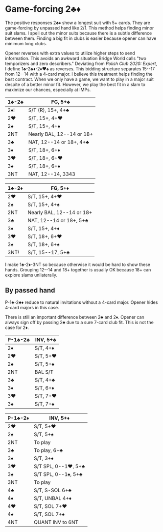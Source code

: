 # Game-forcing 2♣♦

The positive responses 2♣♦ show a longest suit with 5+ cards.  They are
game-forcing by unpassed hand like 2/1.  This method helps finding minor suit
slams.  I spell out the minor suits because there is a subtle difference between
them. Finding a big fit in clubs is easier because opener can have minimum long
clubs.

Opener reverses with extra values to utilize higher steps to send information.
This avoids an awkward situation Bridge World calls "two temporizers and zero
describers."  Deviating from *Polish Club 2020: Expert*, I define 1♣-2♣♦-2♦♥♠ as
reverses.  This bidding structure separates 15--17 from 12--14 with a 4-card
major.  I believe this treatment helps finding the best contract.  When we only
have a game, we want to play in a major suit despite of a better minor fit.
However, we play the best fit in a slam to maximize our chances, especially at
IMPs.

| 1♣-2♣ | FG, 5+♣ |
|-------|---------|
| 2♦!   | S/T (R), 15+, 4+♣
| 2♥    | S/T, 15+, 4+♥
| 2♠    | S/T, 15+, 4+♠
| 2NT   | Nearly BAL, 12--14 or 18+
| 3♣    | NAT, 12--14 or 18+, 4+♣
| 3♦    | S/T, 18+, 6+♦
| 3♥    | S/T, 18+, 6+♥
| 3♠    | S/T, 18+, 6+♠
| 3NT   | NAT, 12--14, 3343

| 1♣-2♦ | FG, 5+♦ |
|-------|---------|
| 2♥    | S/T, 15+, 4+♥
| 2♠    | S/T, 15+, 4+♠
| 2NT   | Nearly BAL, 12--14 or 18+
| 3♣    | NAT, 12--14 or 18+, 5+♣
| 3♦    | S/T, 15+, 4+♦
| 3♥    | S/T, 18+, 6+♥
| 3♠    | S/T, 18+, 6+♠
| 3NT!  | S/T, 15--17, 5+♣

I make 1♣-2♦-3NT so because otherwise it would be hard to show these hands.
Grouping 12--14 and 18+ together is usually OK because 18+ can explore slams
unilaterally.

## By passed hand

P-1♣-2♣♦ reduce to natural invitations without a 4-card major.  Opener hides
4-card majors in this case.

There is still an important difference between 2♣ and 2♦.  Opener can always
sign off by passing 2♣ due to a sure 7-card club fit.  This is not the case for
2♦.

| P-1♣-2♣ | INV, 5+♣ |
|---------|----------|
| 2♦      | S/T, 4+♦ |
| 2♥      | S/T, 5+♥ |
| 2♠      | S/T, 5+♠ |
| 2NT     | BAL S/T  |
| 3♣      | S/T, 4+♣ |
| 3♦      | S/T, 6+♦ |
| 3♥      | S/T, 7+♥ |
| 3♠      | S/T, 7+♠ |

| P-1♣-2♦ | INV, 5+♦ |
|---------|----------|
| 2♥      | S/T, 5+♥
| 2♠      | S/T, 5+♠
| 2NT     | To play
| 3♣      | To play, 6+♣
| 3♦      | S/T, 3+♦
| 3♥      | S/T SPL, 0--1♥, 5+♣
| 3♠      | S/T SPL, 0--1♠, 5+♣
| 3NT     | To play
| 4♣      | S/T, S-SOL 6+♣
| 4♦      | S/T, UNBAL 4+♦
| 4♥      | S/T, SOL 7+♥
| 4♠      | S/T, SOL 7+♠
| 4NT     | QUANT INV to 6NT
